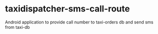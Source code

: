 # taxidispatcher-sms-call-route
Android application to provide call number to taxi-orders db and send sms from taxi-db
